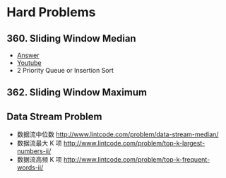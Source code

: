 # Hard Problems
## 360. Sliding Window Median
* [Answer](https://www.lintcode.com/problem/sliding-window-median/description)
* [Youtube](https://www.youtube.com/watch?v=kDS6ScZwNnI)
* 2 Priority Queue or Insertion Sort

## 362. Sliding Window Maximum

## Data Stream Problem
* 数据流中位数 http://www.lintcode.com/problem/data-stream-median/
* 数据流最大 K 项 http://www.lintcode.com/problem/top-k-largest-numbers-ii/
* 数据流高频 K 项 http://www.lintcode.com/problem/top-k-frequent-words-ii/
